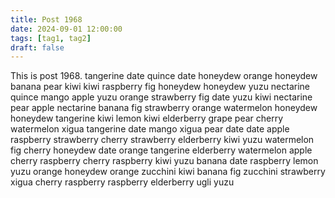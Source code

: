 ```yaml
---
title: Post 1968
date: 2024-09-01 12:00:00
tags: [tag1, tag2]
draft: false
---
```

This is post 1968.
tangerine
date
quince
date
honeydew
orange
honeydew
banana
pear
kiwi
kiwi
raspberry
fig
honeydew
honeydew
yuzu
nectarine
quince
mango
apple
yuzu
orange
strawberry
fig
date
yuzu
kiwi
nectarine
pear
apple
nectarine
banana
fig
strawberry
orange
watermelon
honeydew
honeydew
tangerine
kiwi
lemon
kiwi
elderberry
grape
pear
cherry
watermelon
xigua
tangerine
date
mango
xigua
pear
date
date
apple
raspberry
strawberry
cherry
strawberry
elderberry
kiwi
yuzu
watermelon
fig
cherry
honeydew
date
orange
tangerine
elderberry
watermelon
apple
cherry
raspberry
cherry
raspberry
kiwi
yuzu
banana
date
raspberry
lemon
yuzu
orange
honeydew
orange
zucchini
kiwi
banana
fig
zucchini
strawberry
xigua
cherry
raspberry
raspberry
elderberry
ugli
yuzu
